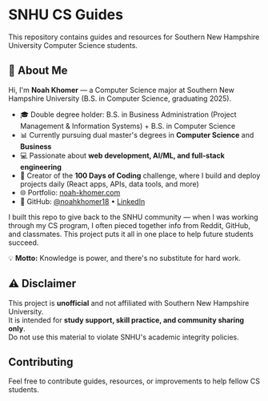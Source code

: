 # SNHU CS Guides

This repository contains guides and resources for Southern New Hampshire University Computer Science students.

## 👋 About Me

Hi, I'm **Noah Khomer** — a Computer Science major at Southern New Hampshire University (B.S. in Computer Science, graduating 2025).  

- 🎓 Double degree holder: B.S. in Business Administration (Project Management & Information Systems) + B.S. in Computer Science  
- 📊 Currently pursuing dual master's degrees in **Computer Science** and **Business**  
- 💻 Passionate about **web development, AI/ML, and full-stack engineering**  
- 🚀 Creator of the **100 Days of Coding** challenge, where I build and deploy projects daily (React apps, APIs, data tools, and more)  
- 🌐 Portfolio: [noah-khomer.com](https://noah-khomer.com)  
- 🔗 GitHub: [@noahkhomer18](https://github.com/noahkhomer18) • [LinkedIn](https://linkedin.com/in/noah-khomer-19a935342)  

I built this repo to give back to the SNHU community — when I was working through my CS program, I often pieced together info from Reddit, GitHub, and classmates. This project puts it all in one place to help future students succeed.  

💡 **Motto:** Knowledge is power, and there's no substitute for hard work.

## ⚠️ Disclaimer

This project is **unofficial** and not affiliated with Southern New Hampshire University.  
It is intended for **study support, skill practice, and community sharing only**.  
Do not use this material to violate SNHU's academic integrity policies.

## Contributing

Feel free to contribute guides, resources, or improvements to help fellow CS students.
